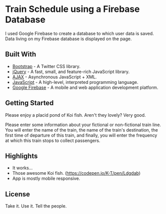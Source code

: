 # Train Schedule using a Firebase Database

I used Google Firebase to create a database to which user data is saved. Data living on my Firebase database is displayed on the page.

## Built With

* [Bootstrap](https://getbootstrap.com/) - A Twitter CSS library.
* [jQuery](https://jquery.com/) - A fast, small, and feature-rich JavaScript library.
* [AJAX](http://www.adaptivepath.org/ideas/ajax-new-approach-web-applications/) - Asynchronous JavaScript + XML.
* [JavaScript](https://www.javascript.com/) - A high-level, interpreted programming language.
* [Google Firebase](https://firebase.google.com/) - A mobile and web application development platform.

## Getting Started

Please enjoy a placid pond of Koi fish. Aren't they lovely? Very good.

Please enter some information about your fictional or non-fictional train line. You will enter the name of the train, the name of the train's destination, the first time of departure of this train, and finally, you will enter the frequency at which this train stops to collect passengers.

## Highlights

* It works...
* Those awesome Koi fish. (https://codepen.io/K-T/pen/Ldgdab)
* App is mostly mobile responsive.

## License

Take it. Use it. Tell the people.
